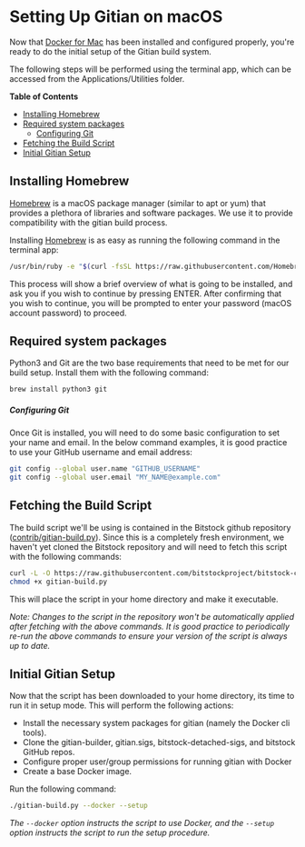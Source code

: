 Setting Up Gitian on macOS
===========================

Now that [Docker for Mac](./docker-setup-mac.md) has been installed and configured properly, you're ready to do the initial setup of the Gitian build system.

The following steps will be performed using the terminal app, which can be accessed from the Applications/Utilities folder.

<!-- markdown-toc start -->
**Table of Contents**

- [Installing Homebrew](#installing-homebrew)
- [Required system packages](#required-system-packages)
    - [Configuring Git](#configuring-git)
- [Fetching the Build Script](#fetching-the-build-script)
- [Initial Gitian Setup](#initial-gitian-setup)

<!-- markdown-toc end -->

Installing Homebrew
--------------------

[Homebrew](https://brew.sh/) is a macOS package manager (similar to apt or yum) that provides a plethora of libraries and software packages. We use it to provide compatibility with the gitian build process.

Installing [Homebrew](https://brew.sh/) is as easy as running the following command in the terminal app:

```bash
/usr/bin/ruby -e "$(curl -fsSL https://raw.githubusercontent.com/Homebrew/install/master/install)"
```
This process will show a brief overview of what is going to be installed, and ask you if you wish to continue by pressing ENTER. After confirming that you wish to continue, you will be prompted to enter your password (macOS account password) to proceed.

Required system packages
-------------------------

Python3 and Git are the two base requirements that need to be met for our build setup. Install them with the following command:

```bash
brew install python3 git
```

##### Configuring Git

Once Git is installed, you will need to do some basic configuration to set your name and email. In the below command examples, it is good practice to use your GitHub username and email address:

```bash
git config --global user.name "GITHUB_USERNAME"
git config --global user.email "MY_NAME@example.com"
```

Fetching the Build Script
--------------------------

The build script we'll be using is contained in the Bitstock github repository ([contrib/gitian-build.py](https://github.com/bitstockproject/bitstock-core/blob/master/contrib/gitian-build.py)). Since this is a completely fresh environment, we haven't yet cloned the Bitstock repository and will need to fetch this script with the following commands:

```bash
curl -L -O https://raw.githubusercontent.com/bitstockproject/bitstock-core/master/contrib/gitian-build.py
chmod +x gitian-build.py
```

This will place the script in your home directory and make it executable.

*Note: Changes to the script in the repository won't be automatically applied after fetching with the above commands. It is good practice to periodically re-run the above commands to ensure your version of the script is always up to date.*

Initial Gitian Setup
-------------------------

Now that the script has been downloaded to your home directory, its time to run it in setup mode. This will perform the following actions:

- Install the necessary system packages for gitian (namely the Docker cli tools).
- Clone the gitian-builder, gitian.sigs, bitstock-detached-sigs, and bitstock GitHub repos.
- Configure proper user/group permissions for running gitian with Docker
- Create a base Docker image.

Run the following command:

```bash
./gitian-build.py --docker --setup
```
*The `--docker` option instructs the script to use Docker, and the `--setup` option instructs the script to run the setup procedure.*
